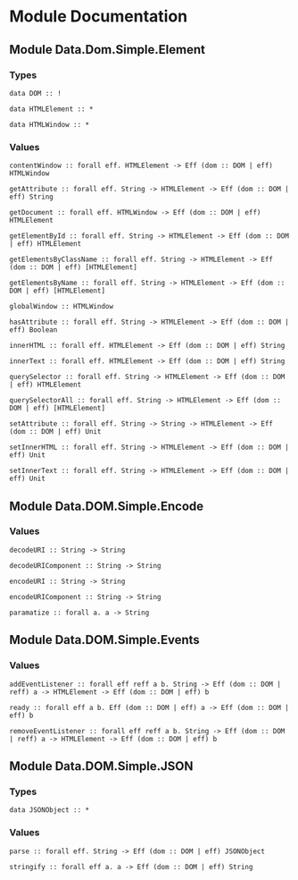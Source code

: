# Module Documentation

## Module Data.Dom.Simple.Element

### Types

    data DOM :: !

    data HTMLElement :: *

    data HTMLWindow :: *


### Values

    contentWindow :: forall eff. HTMLElement -> Eff (dom :: DOM | eff) HTMLWindow

    getAttribute :: forall eff. String -> HTMLElement -> Eff (dom :: DOM | eff) String

    getDocument :: forall eff. HTMLWindow -> Eff (dom :: DOM | eff) HTMLElement

    getElementById :: forall eff. String -> HTMLElement -> Eff (dom :: DOM | eff) HTMLElement

    getElementsByClassName :: forall eff. String -> HTMLElement -> Eff (dom :: DOM | eff) [HTMLElement]

    getElementsByName :: forall eff. String -> HTMLElement -> Eff (dom :: DOM | eff) [HTMLElement]

    globalWindow :: HTMLWindow

    hasAttribute :: forall eff. String -> HTMLElement -> Eff (dom :: DOM | eff) Boolean

    innerHTML :: forall eff. HTMLElement -> Eff (dom :: DOM | eff) String

    innerText :: forall eff. HTMLElement -> Eff (dom :: DOM | eff) String

    querySelector :: forall eff. String -> HTMLElement -> Eff (dom :: DOM | eff) HTMLElement

    querySelectorAll :: forall eff. String -> HTMLElement -> Eff (dom :: DOM | eff) [HTMLElement]

    setAttribute :: forall eff. String -> String -> HTMLElement -> Eff (dom :: DOM | eff) Unit

    setInnerHTML :: forall eff. String -> HTMLElement -> Eff (dom :: DOM | eff) Unit

    setInnerText :: forall eff. String -> HTMLElement -> Eff (dom :: DOM | eff) Unit


## Module Data.DOM.Simple.Encode

### Values

    decodeURI :: String -> String

    decodeURIComponent :: String -> String

    encodeURI :: String -> String

    encodeURIComponent :: String -> String

    paramatize :: forall a. a -> String


## Module Data.DOM.Simple.Events

### Values

    addEventListener :: forall eff reff a b. String -> Eff (dom :: DOM | reff) a -> HTMLElement -> Eff (dom :: DOM | eff) b

    ready :: forall eff a b. Eff (dom :: DOM | eff) a -> Eff (dom :: DOM | eff) b

    removeEventListener :: forall eff reff a b. String -> Eff (dom :: DOM | reff) a -> HTMLElement -> Eff (dom :: DOM | eff) b


## Module Data.DOM.Simple.JSON

### Types

    data JSONObject :: *


### Values

    parse :: forall eff. String -> Eff (dom :: DOM | eff) JSONObject

    stringify :: forall eff a. a -> Eff (dom :: DOM | eff) String